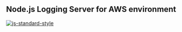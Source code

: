 ## Node.js Logging Server for AWS environment

[![js-standard-style](https://img.shields.io/badge/code%20style-standard-brightgreen.svg)](http://standardjs.com)

